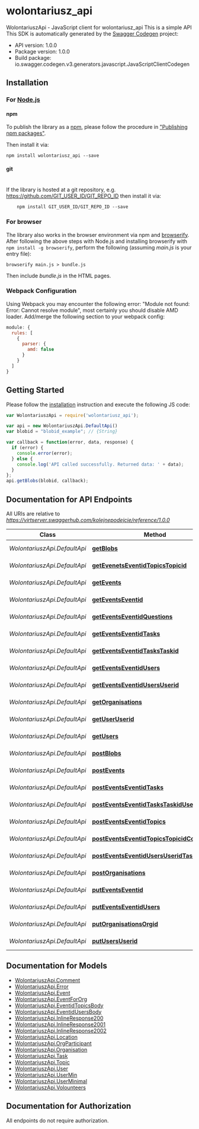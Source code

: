 # wolontariusz_api

WolontariuszApi - JavaScript client for wolontariusz_api
This is a simple API
This SDK is automatically generated by the [Swagger Codegen](https://github.com/swagger-api/swagger-codegen) project:

- API version: 1.0.0
- Package version: 1.0.0
- Build package: io.swagger.codegen.v3.generators.javascript.JavaScriptClientCodegen

## Installation

### For [Node.js](https://nodejs.org/)

#### npm

To publish the library as a [npm](https://www.npmjs.com/),
please follow the procedure in ["Publishing npm packages"](https://docs.npmjs.com/getting-started/publishing-npm-packages).

Then install it via:

```shell
npm install wolontariusz_api --save
```

#### git
#
If the library is hosted at a git repository, e.g.
https://github.com/GIT_USER_ID/GIT_REPO_ID
then install it via:

```shell
    npm install GIT_USER_ID/GIT_REPO_ID --save
```

### For browser

The library also works in the browser environment via npm and [browserify](http://browserify.org/). After following
the above steps with Node.js and installing browserify with `npm install -g browserify`,
perform the following (assuming *main.js* is your entry file):

```shell
browserify main.js > bundle.js
```

Then include *bundle.js* in the HTML pages.

### Webpack Configuration

Using Webpack you may encounter the following error: "Module not found: Error:
Cannot resolve module", most certainly you should disable AMD loader. Add/merge
the following section to your webpack config:

```javascript
module: {
  rules: [
    {
      parser: {
        amd: false
      }
    }
  ]
}
```

## Getting Started

Please follow the [installation](#installation) instruction and execute the following JS code:

```javascript
var WolontariuszApi = require('wolontariusz_api');

var api = new WolontariuszApi.DefaultApi()
var blobid = "blobid_example"; // {String} 

var callback = function(error, data, response) {
  if (error) {
    console.error(error);
  } else {
    console.log('API called successfully. Returned data: ' + data);
  }
};
api.getBlobs(blobid, callback);
```

## Documentation for API Endpoints

All URIs are relative to *https://virtserver.swaggerhub.com/kolejnepodejcie/reference/1.0.0*

Class | Method | HTTP request | Description
------------ | ------------- | ------------- | -------------
*WolontariuszApi.DefaultApi* | [**getBlobs**](docs/DefaultApi.md#getBlobs) | **GET** /blobs/{blobid} | Your GET endpoint
*WolontariuszApi.DefaultApi* | [**getEvenetsEventidTopicsTopicid**](docs/DefaultApi.md#getEvenetsEventidTopicsTopicid) | **GET** /evenets/{eventid}/topics/{topicid} | Your GET endpoint
*WolontariuszApi.DefaultApi* | [**getEvents**](docs/DefaultApi.md#getEvents) | **GET** /events | Your GET endpoint
*WolontariuszApi.DefaultApi* | [**getEventsEventid**](docs/DefaultApi.md#getEventsEventid) | **GET** /events/{eventid} | Your GET endpoint
*WolontariuszApi.DefaultApi* | [**getEventsEventidQuestions**](docs/DefaultApi.md#getEventsEventidQuestions) | **GET** /events/{eventid}/topics | Your GET endpoint
*WolontariuszApi.DefaultApi* | [**getEventsEventidTasks**](docs/DefaultApi.md#getEventsEventidTasks) | **GET** /events/{eventid}/tasks | Your GET endpoint
*WolontariuszApi.DefaultApi* | [**getEventsEventidTasksTaskid**](docs/DefaultApi.md#getEventsEventidTasksTaskid) | **GET** /events/{eventid}/tasks/{taskid} | Your GET endpoint
*WolontariuszApi.DefaultApi* | [**getEventsEventidUsers**](docs/DefaultApi.md#getEventsEventidUsers) | **GET** /events/{eventid}/users | Your GET endpoint
*WolontariuszApi.DefaultApi* | [**getEventsEventidUsersUserid**](docs/DefaultApi.md#getEventsEventidUsersUserid) | **GET** /events/{eventid}/users/{userid} | Your GET endpoint
*WolontariuszApi.DefaultApi* | [**getOrganisations**](docs/DefaultApi.md#getOrganisations) | **GET** /organisations | Your GET endpoint
*WolontariuszApi.DefaultApi* | [**getUserUserid**](docs/DefaultApi.md#getUserUserid) | **GET** /users/{userid} | Your GET endpoint
*WolontariuszApi.DefaultApi* | [**getUsers**](docs/DefaultApi.md#getUsers) | **GET** /users | Your GET endpoint
*WolontariuszApi.DefaultApi* | [**postBlobs**](docs/DefaultApi.md#postBlobs) | **POST** /blobs | Your POST endpoint
*WolontariuszApi.DefaultApi* | [**postEvents**](docs/DefaultApi.md#postEvents) | **POST** /events | Your POST endpoint
*WolontariuszApi.DefaultApi* | [**postEventsEventidTasks**](docs/DefaultApi.md#postEventsEventidTasks) | **POST** /events/{eventid}/tasks | Your POST endpoint
*WolontariuszApi.DefaultApi* | [**postEventsEventidTasksTaskidUsers**](docs/DefaultApi.md#postEventsEventidTasksTaskidUsers) | **POST** /events/{eventid}/tasks/{taskid} | Your POST endpoint
*WolontariuszApi.DefaultApi* | [**postEventsEventidTopics**](docs/DefaultApi.md#postEventsEventidTopics) | **POST** /events/{eventid}/topics | Your POST endpoint
*WolontariuszApi.DefaultApi* | [**postEventsEventidTopicsTopicidComments**](docs/DefaultApi.md#postEventsEventidTopicsTopicidComments) | **POST** /events/{eventid}/topics/{topicid}/comments | Your POST endpoint
*WolontariuszApi.DefaultApi* | [**postEventsEventidUsersUseridTasks**](docs/DefaultApi.md#postEventsEventidUsersUseridTasks) | **POST** /events/{eventid}/users/{userid} | Your POST endpoint
*WolontariuszApi.DefaultApi* | [**postOrganisations**](docs/DefaultApi.md#postOrganisations) | **POST** /organisations | Your POST endpoint
*WolontariuszApi.DefaultApi* | [**putEventsEventid**](docs/DefaultApi.md#putEventsEventid) | **PUT** /events/{eventid} | Your PUT endpoint
*WolontariuszApi.DefaultApi* | [**putEventsEventidUsers**](docs/DefaultApi.md#putEventsEventidUsers) | **PUT** /events/{eventid}/users | Your PUT endpoint
*WolontariuszApi.DefaultApi* | [**putOrganisationsOrgid**](docs/DefaultApi.md#putOrganisationsOrgid) | **PUT** /organisations/{orgid} | Your PUT endpoint
*WolontariuszApi.DefaultApi* | [**putUsersUserid**](docs/DefaultApi.md#putUsersUserid) | **PUT** /users/{userid} | Your PUT endpoint

## Documentation for Models

 - [WolontariuszApi.Comment](docs/Comment.md)
 - [WolontariuszApi.Error](docs/Error.md)
 - [WolontariuszApi.Event](docs/Event.md)
 - [WolontariuszApi.EventForOrg](docs/EventForOrg.md)
 - [WolontariuszApi.EventidTopicsBody](docs/EventidTopicsBody.md)
 - [WolontariuszApi.EventidUsersBody](docs/EventidUsersBody.md)
 - [WolontariuszApi.InlineResponse200](docs/InlineResponse200.md)
 - [WolontariuszApi.InlineResponse2001](docs/InlineResponse2001.md)
 - [WolontariuszApi.InlineResponse2002](docs/InlineResponse2002.md)
 - [WolontariuszApi.Location](docs/Location.md)
 - [WolontariuszApi.OrgParticipant](docs/OrgParticipant.md)
 - [WolontariuszApi.Organisation](docs/Organisation.md)
 - [WolontariuszApi.Task](docs/Task.md)
 - [WolontariuszApi.Topic](docs/Topic.md)
 - [WolontariuszApi.User](docs/User.md)
 - [WolontariuszApi.UserMin](docs/UserMin.md)
 - [WolontariuszApi.UserMinimal](docs/UserMinimal.md)
 - [WolontariuszApi.Volounteers](docs/Volounteers.md)

## Documentation for Authorization

 All endpoints do not require authorization.

